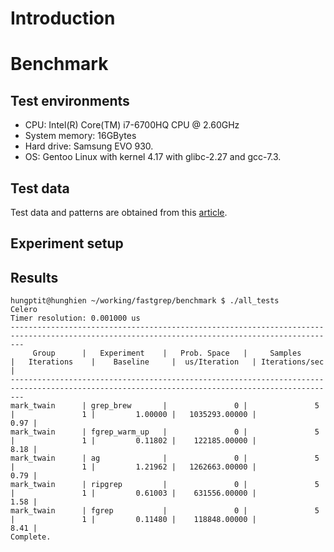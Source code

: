 # Introduction

# Benchmark #

## Test environments ##
* CPU: Intel(R) Core(TM) i7-6700HQ CPU @ 2.60GHz
* System memory: 16GBytes
* Hard drive: Samsung EVO 930.
* OS: Gentoo Linux with kernel 4.17 with glibc-2.27 and gcc-7.3.

## Test data ##

Test data and patterns are obtained from this [article](https://rust-leipzig.github.io/regex/2017/03/28/comparison-of-regex-engines/).

## Experiment setup ##



## Results ##
``` text
hungptit@hunghien ~/working/fastgrep/benchmark $ ./all_tests
Celero
Timer resolution: 0.001000 us
-----------------------------------------------------------------------------------------------------------------------------------------------
     Group      |   Experiment    |   Prob. Space   |     Samples     |   Iterations    |    Baseline     |  us/Iteration   | Iterations/sec  |
-----------------------------------------------------------------------------------------------------------------------------------------------
mark_twain      | grep_brew       |               0 |               5 |               1 |         1.00000 |   1035293.00000 |            0.97 |
mark_twain      | fgrep_warm_up   |               0 |               5 |               1 |         0.11802 |    122185.00000 |            8.18 |
mark_twain      | ag              |               0 |               5 |               1 |         1.21962 |   1262663.00000 |            0.79 |
mark_twain      | ripgrep         |               0 |               5 |               1 |         0.61003 |    631556.00000 |            1.58 |
mark_twain      | fgrep           |               0 |               5 |               1 |         0.11480 |    118848.00000 |            8.41 |
Complete.
```
##  ##
